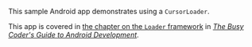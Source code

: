 This sample Android app demonstrates
using a `CursorLoader`.

This app is covered in 
[the chapter on the `Loader` framework](https://commonsware.com/Android/previews/the-loader-framework)
in [*The Busy Coder's Guide to Android Development*](https://commonsware.com/Android/).
